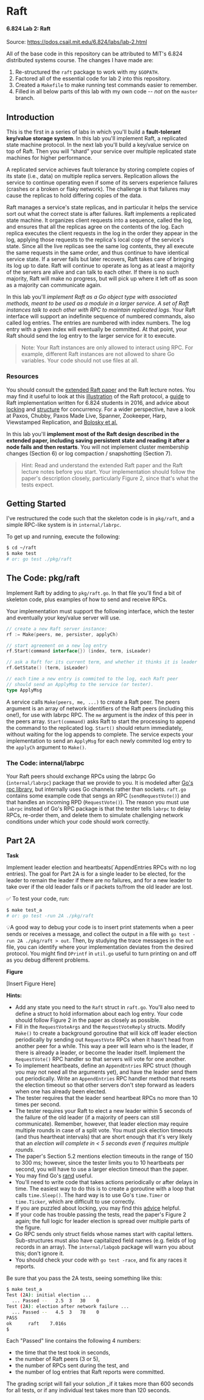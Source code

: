 # Raft

#### 6.824 Lab 2: Raft
Source: https://pdos.csail.mit.edu/6.824/labs/lab-2.html

All of the base code in this repository can be attributed to MIT's 6.824 distributed systems course. The changes I have made are:
1. Re-structured the `raft` package to work with my `$GOPATH`.
2. Factored all of the essential code for lab 2 into this repository.
3. Created a `Makefile` to make running test commands easier to remember.
3. Filled in all below parts of this lab with my own code -- _not_ on the `master` branch.

## Introduction 

This is the first in a series of labs in which you'll build a **fault-tolerant key/value storage system**. In this lab you'll implement Raft, a replicated state machine protocol. In the next lab you'll build a key/value service on top of Raft. Then you will “shard” your service over multiple replicated state machines for higher performance.

A replicated service achieves fault tolerance by storing complete copies of its state (i.e., data) on multiple replica servers. Replication allows the service to continue operating even if some of its servers experience failures (crashes or a broken or flaky network). The challenge is that failures may cause the replicas to hold differing copies of the data.

Raft manages a service's state replicas, and in particular it helps the service sort out what the correct state is after failures. Raft implements a replicated state machine. It organizes client requests into a sequence, called the log, and ensures that all the replicas agree on the contents of the log. Each replica executes the client requests in the log in the order they appear in the log, applying those requests to the replica's local copy of the service's state. Since all the live replicas see the same log contents, they all execute the same requests in the same order, and thus continue to have identical service state. If a server fails but later recovers, Raft takes care of bringing its log up to date. Raft will continue to operate as long as at least a majority of the servers are alive and can talk to each other. If there is no such majority, Raft will make no progress, but will pick up where it left off as soon as a majority can communicate again.

In this lab you'll *implement Raft as a Go object type with associated methods, meant to be used as a module in a larger service. A set of Raft instances talk to each other with RPC to maintain replicated logs*. Your Raft interface will support an indefinite sequence of numbered commands, also called log entries. The entries are numbered with index numbers. The log entry with a given index will eventually be committed. At that point, your Raft should send the log entry to the larger service for it to execute.

> Note: Your Raft instances are only allowed to interact using RPC. For example, different Raft instances are not allowed to share Go variables. Your code should not use files at all.

### Resources

You should consult the [extended Raft paper](https://pdos.csail.mit.edu/6.824/papers/raft-extended.pdf) and the Raft lecture notes. You may find it useful to look at this [illustration](http://thesecretlivesofdata.com/raft/) of the Raft protocol, a [guide](https://thesquareplanet.com/blog/students-guide-to-raft/) to Raft implementation written for 6.824 students in 2016, and advice about [locking](locking) and [structure](https://pdos.csail.mit.edu/6.824/labs/raft-structure.txt) for concurrency. For a wider perspective, have a look at Paxos, Chubby, Paxos Made Live, Spanner, Zookeeper, Harp, Viewstamped Replication, and [Bolosky et al.](http://static.usenix.org/event/nsdi11/tech/full_papers/Bolosky.pdf)

In this lab you'll **implement most of the Raft design described in the extended paper, including saving persistent state and reading it after a node fails and then restarts**. You will not implement cluster membership changes (Section 6) or log compaction / snapshotting (Section 7).

> Hint: Read and understand the extended Raft paper and the Raft lecture notes before you start. Your implementation should follow the paper's description closely, particularly Figure 2, since that's what the tests expect.

## Getting Started

I've restructured the code such that the skeleton code is in `pkg/raft`, and a simple RPC-like system is in `internal/labrpc`.

To get up and running, execute the following:

```sh
$ cd ~/raft
$ make test
# or: go test ./pkg/raft
```

## The Code: pkg/raft

Implement Raft by adding to `pkg/raft.go`. In that file you'll find a bit of skeleton code, plus examples of how to send and receive RPCs.

Your implementation must support the following interface, which the tester and eventually your key/value server will use. 

```go
// create a new Raft server instance:
rf := Make(peers, me, persister, applyCh)

// start agreement on a new log entry
rf.Start(command interface{}) (index, term, isLeader)

// ask a Raft for its current term, and whether it thinks it is leader
rf.GetState() (term, isLeader)

// each time a new entry is commited to the log, each Raft peer
// should send an ApplyMsg to the service (or tester).
type ApplyMsg
```

A service calls `Make(peers, me, ...)` to create a Raft peer. The peers argument is an array of network identifiers of the Raft peers (including this one!), for use with labrpc RPC. The `me` argument is the _index_ of this peer in the peers array. `Start(command)` asks Raft to start the processing to append the command to the replicated log. `Start()` should return immediately, without waiting for the log appends to complete. The service expects your implementation to send an `ApplyMsg` for each newly commited log entry to the `applyCh` argument to `Make()`.

### The Code: internal/labrpc
Your Raft peers should exchange RPCs using the labrpc Go (`internal/labrpc`) package that we provide to you. It is modeled after [Go's rpc library](https://golang.org/pkg/net/rpc/), but internally uses Go channels rather than sockets. `raft.go` contains some example code that sengs an RPC (`sendRequestVote()`) and that handles an incoming RPD (`RequestVote()`). The reason you must use `labrpc` instead of Go's RPC package is that the tester tells `labrpc` to delay RPCs, re-order them, and delete them to simulate challenging network conditions under which your code should work correctly.

## Part 2A

**Task**

Implement leader election and heartbeats(`AppendEntries RPCs with no log entries). The goal for Part 2A is for a single leader to be elected, for the leader to remain the leader if there are no failures, and for a new leader to take over if the old leader fails or if packets to/from the old leader are lost.

✅ To test your code, run:
```sh
$ make test_a
# or: go test -run 2A ./pkg/raft
```

💡A good way to debug your code is to insert print statements when a peer sends or receives a message, and collect the output in a file with `go test -run 2A ./pkg/raft > out`. Then, by studying the trace messages in the `out` file, you can identify where your implementation deviates from the desired protocol. You might find `DPrintf` in `util.go` useful to turn printing on and off as you debug different problems.

**Figure**

[Insert Figure Here]


**Hints:**
* Add any state you need to the `Raft` struct in `raft.go`. You'll also need to define a struct to hold information about each log entry. Your code should follow Figure 2 in the paper as closely as possible.
* Fill in the `RequestVoteArgs` and the `RequestVoteReply` structs. Modify `Make()` to create a background goroutine that will kick off leader election periodically by sending out `RequestVote` RPCs when it hasn't head from another peer for a while. This way a peer will learn who is the leader, if there is already a leader, or become the leader itself. Implement the `RequestVote()` RPC handler so that servers will vote for one another.
* To implement heartbeats, define an `AppendEntries` RPC struct (though you may not need all the arguments yet), and have the leader send them out periodically. Write an `AppendEntries` RPC handler method that resets the election timeout so that other servers don't step forward as leaders when one has already been elected. 
* The tester requires that the leader send heartbeat RPCs no more than 10 times per second.
* The tester requires your Raft to elect a new leader within 5 seconds of the failure of the old leader (if a majority of peers can still communicate). Remember, however, that leader election may require multiple rounds in case of a split vote. You must pick election timeouts (and thus heartheat intervals) that are short enough that it's very likely that an _election will complete in < 5 seconds even if requires multiple rounds_.
* The paper's Section 5.2 mentions election timeouts in the range of 150 to 300 ms; however, since the tester limits you to 10 heartbeats per second, you will have to use a larger election timeout than the paper.
* You may find Go's [rand](https://golang.org/pkg/math/rand/) useful.
* You'll need to write code that takes actions periodically or after delays in time. The easiest way to do this is to create a goroutine with a loop that calls `time.Sleep()`. The hard way is to use Go's `time.Timer` or `time.Ticker`, which are difficult to use correctly.
* If you are puzzled about locking, you may find this [advice](https://pdos.csail.mit.edu/6.824/labs/raft-locking.txt) helpful.
* If your code has trouble passing the tests, read the paper's Figure 2 again; the full logic for leader election is spread over multiple parts of the figure.
* Go RPC sends only struct fields whose names start with capital letters. Sub-structures must also have capitalized field names (e.g. fields of log records in an array). The `internal/labgob` package will warn you about this; don't ignore it.
* You should check your code with `go test -race`, and fix any races it reports.

Be sure that you pass the 2A tests, seeing something like this:

```sh
$ make test_a
Test (2A): initial election ...
  ... Passed --   2.5  3   30    0
Test (2A): election after network failure ...
  ... Passed --   4.5  3   78    0
PASS
ok      raft    7.016s
$
```

Each "Passed" line contains the following 4 numbers:
* the time that the test took in seconds, 
* the number of Raft peers (3 or 5), 
* the number of RPCs sent during the test, and 
* the number of log entries that Raft reports were committed.

The grading script will fail your solution _if it takes more than 600 seconds for all tests, or if any individual test takes more than 120 seconds.
